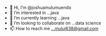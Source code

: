- 👋 Hi, I’m @joshuamulumuendo
- 👀 I’m interested in ...java
- 🌱 I’m currently learning ...java
- 💞️ I’m looking to collaborate on ...data science
- 📫 How to reach me ...muluj638@gmail.com

<!---
joshuamulumuendo/joshuamulumuendo is a ✨ special ✨ repository because its `README.md` (this file) appears on your GitHub profile.
You can click the Preview link to take a look at your changes.
--->
